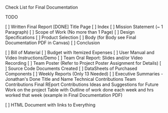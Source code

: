 Check List for Final Documentation

TODO

[ ] Written Final Report
[DONE]	    Title Page
[ ]	    Index
[ ]	    Mission Statement (~ 1 Paragraph)
[ ]	    Scope of Work (No more than 1 Page)
[ ]	    Design Specifications
[ ]	    Product Selection
[ ]	    Body (for Body see Final Documentation PDF in Canvas)
[ ]	    Conclusion

[ ] Bill of Material
[ ] Budget with Itemized Expenses
[ ] User Manual and Video Instructions/Demo
[ ] Team Oral Report: Slides and/or Video Recording
[ ] Team Poster (Refer to Project Poster Assignment for Details)
[ ] Source Code Documents Created
[ ] DataSheets of Purchased Components
[ ] Weekly Reports (Only 13 Needed) 
[ ] Executive Summaries - Jonathan's Done
	    Title and Name
	    Technical Contributions
	    Team Contributions
	    Final REport Contributions
	    Ideas and Suggestions for Future Work on the project
	    Table with Outline of work done each week and hrs worked that week 
        (example in Final Documentation PDF)

[ ] HTML Document with links to Everything